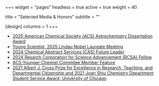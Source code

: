 +++
widget = "pages"
headless = true
active = true
weight = 40

title = "Selected Media & Honors"
subtitle = ""

[design]
  columns = 1
+++

- [2025 American Chemical Society (ACS) Astrochemistry Dissertation Award](http://astro.phys-acs.org/news.html#2025_Award)
- [Young Scientist, 2025 Lindau Nobel Laureate Meeting](https://stories.tamu.edu/news/2025/05/28/texas-am-hosts-young-scientists-from-around-the-us-selected-to-attend-2025-lindau-nobel-laureate-meetings/)
- [2024 Chemical Abstract Services (CAS) Future Leader](https://www.cas.org/press-releases/cas-announces-2024-selections-prestigious-cas-future-leaders-program)
- [2024 Resarch Corporation for Science Advancement (RCSA) Fellow](https://rescorp.org/2024/03/rcsa-selects-inaugural-class-of-rcsa-fellows/)
- [ACS Younger Chemist Commitee Member Feature](https://acsycc.org/meet-the-ycc-michelle-brann/)
- [2021 Albert J. Cross Prize for Excellence in Research, Teaching, and Departmental Citizenship and 2021 Joan Shiu Chemistry Department Student Service Award, University of Chicago](https://chemistry.uchicago.edu/news/department-of-chemistry-student-awards-spring-2021)


